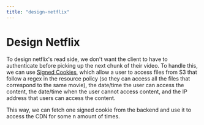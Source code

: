 ```yaml
---
title: "design-netflix"
---
```

# Design Netflix

To design netflix's read side, we don't want the client to have to authenticate before picking up the next chunk of their video. To handle this, we can use 
[Signed Cookies](https://docs.aws.amazon.com/AmazonCloudFront/latest/DeveloperGuide/private-content-signed-cookies.html), which allow a user to access files from S3 that follow a regex in the resource policy (so they can access all the files that correspond to the same movie), the date/time the user can access the content, the date/time when the user cannot access content, and the IP address that users can access the content.

This way, we can fetch one signed cookie from the backend and use it to access the CDN for some n amount of times.